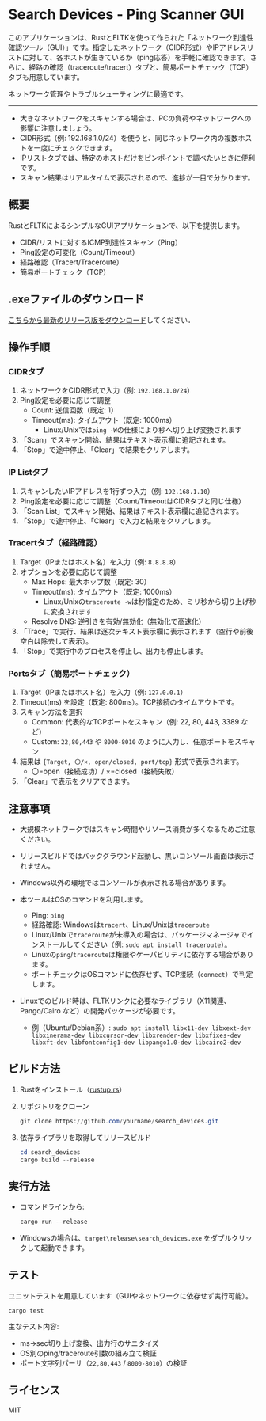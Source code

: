 # Search Devices - Ping Scanner GUI

このアプリケーションは、RustとFLTKを使って作られた「ネットワーク到達性確認ツール（GUI）」です。指定したネットワーク（CIDR形式）やIPアドレスリストに対して、各ホストが生きているか（ping応答）を手軽に確認できます。さらに、経路の確認（traceroute/tracert）タブと、簡易ポートチェック（TCP）タブも用意しています。

ネットワーク管理やトラブルシューティングに最適です。

---

- 大きなネットワークをスキャンする場合は、PCの負荷やネットワークへの影響に注意しましょう。
- CIDR形式（例: 192.168.1.0/24）を使うと、同じネットワーク内の複数ホストを一度にチェックできます。
- IPリストタブでは、特定のホストだけをピンポイントで調べたいときに便利です。
- スキャン結果はリアルタイムで表示されるので、進捗が一目で分かります。


## 概要

RustとFLTKによるシンプルなGUIアプリケーションで、以下を提供します。
- CIDR/リストに対するICMP到達性スキャン（Ping）
- Ping設定の可変化（Count/Timeout）
- 経路確認（Tracert/Traceroute）
- 簡易ポートチェック（TCP）

## .exeファイルのダウンロード

[こちらから最新のリリース版をダウンロード](https://github.com/T3pp31/search_devices/releases)してください．

## 操作手順

### CIDRタブ

1. ネットワークをCIDR形式で入力（例: `192.168.1.0/24`）
2. Ping設定を必要に応じて調整
   - Count: 送信回数（既定: 1）
   - Timeout(ms): タイムアウト（既定: 1000ms）
     - Linux/Unixでは`ping -W`の仕様により秒へ切り上げ変換されます
3. 「Scan」でスキャン開始、結果はテキスト表示欄に追記されます。
4. 「Stop」で途中停止、「Clear」で結果をクリアします。

### IP Listタブ

1. スキャンしたいIPアドレスを1行ずつ入力（例: `192.168.1.10`）
2. Ping設定を必要に応じて調整（Count/TimeoutはCIDRタブと同じ仕様）
3. 「Scan List」でスキャン開始、結果はテキスト表示欄に追記されます。
4. 「Stop」で途中停止、「Clear」で入力と結果をクリアします。

### Tracertタブ（経路確認）

1. Target（IPまたはホスト名）を入力（例: `8.8.8.8`）
2. オプションを必要に応じて調整
   - Max Hops: 最大ホップ数（既定: 30）
   - Timeout(ms): タイムアウト（既定: 1000ms）
     - Linux/Unixの`traceroute -w`は秒指定のため、ミリ秒から切り上げ秒に変換されます
   - Resolve DNS: 逆引きを有効/無効化（無効化で高速化）
3. 「Trace」で実行、結果は逐次テキスト表示欄に表示されます（空行や前後空白は除去して表示）。
4. 「Stop」で実行中のプロセスを停止し、出力も停止します。

### Portsタブ（簡易ポートチェック）

1. Target（IPまたはホスト名）を入力（例: `127.0.0.1`）
2. Timeout(ms) を設定（既定: 800ms）。TCP接続のタイムアウトです。
3. スキャン方法を選択
   - Common: 代表的なTCPポートをスキャン（例: 22, 80, 443, 3389 など）
   - Custom: `22,80,443` や `8000-8010` のように入力し、任意ポートをスキャン
4. 結果は `{Target, 〇/×, open/closed, port/tcp}` 形式で表示されます。
   - 〇=open（接続成功）/ ×=closed（接続失敗）
5. 「Clear」で表示をクリアできます。

## 注意事項

- 大規模ネットワークではスキャン時間やリソース消費が多くなるためご注意ください。

- リリースビルドではバックグラウンド起動し、黒いコンソール画面は表示されません。

- Windows以外の環境ではコンソールが表示される場合があります。

- 本ツールはOSのコマンドを利用します。
  - Ping: `ping`
  - 経路確認: Windowsは`tracert`、Linux/Unixは`traceroute`
  - Linux/Unixで`traceroute`が未導入の場合は、パッケージマネージャでインストールしてください（例: `sudo apt install traceroute`）。
  - Linuxの`ping`/`traceroute`は権限やケーパビリティに依存する場合があります。
  - ポートチェックはOSコマンドに依存せず、TCP接続（`connect`）で判定します。

- Linuxでのビルド時は、FLTKリンクに必要なライブラリ（X11関連、Pango/Cairo など）の開発パッケージが必要です。
  - 例（Ubuntu/Debian系）: `sudo apt install libx11-dev libxext-dev libxinerama-dev libxcursor-dev libxrender-dev libxfixes-dev libxft-dev libfontconfig1-dev libpango1.0-dev libcairo2-dev`

## ビルド方法

1. Rustをインストール（[rustup.rs](https://rustup.rs/)）

2. リポジトリをクローン

   ```powershell
   git clone https://github.com/yourname/search_devices.git
   ```

3. 依存ライブラリを取得してリリースビルド

   ```powershell
   cd search_devices
   cargo build --release
   ```

## 実行方法

- コマンドラインから:

  ```powershell
  cargo run --release
  ```

- Windowsの場合は、`target\release\search_devices.exe` をダブルクリックして起動できます。

## テスト

ユニットテストを用意しています（GUIやネットワークに依存せず実行可能）。

```
cargo test
```

主なテスト内容:
- ms→sec切り上げ変換、出力行のサニタイズ
- OS別のping/traceroute引数の組み立て検証
- ポート文字列パーサ（`22,80,443` / `8000-8010`）の検証

## ライセンス

MIT

